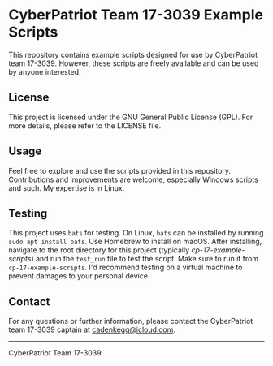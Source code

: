 # CyberPatriot Team 17-3039 Example Scripts

This repository contains example scripts designed for use by CyberPatriot team 17-3039. However, these scripts are freely available and can be used by anyone interested.

## License

This project is licensed under the GNU General Public License (GPL). For more details, please refer to the LICENSE file.

## Usage

Feel free to explore and use the scripts provided in this repository. Contributions and improvements are welcome, especially Windows scripts and such. My expertise is in Linux.

## Testing

This project uses `bats` for testing. On Linux, `bats` can be installed by running `sudo apt install bats`. Use Homebrew to install on macOS. After installing, navigate to the root directory for this project (typically _cp-17-example-scripts_) and run the `test_run` file to test the script. Make sure to run it from `cp-17-example-scripts`.
I'd recommend testing on a virtual machine to prevent damages to your personal device.

## Contact

For any questions or further information, please contact the CyberPatriot team 17-3039 captain at cadenkegg@icloud.com.

---

CyberPatriot Team 17-3039